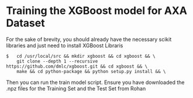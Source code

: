 # **Training the XGBoost model for AXA Dataset**

For the sake of brevity, you should already have the necessary scikit libraries and just need to install XGBoost Libraris
```
$   cd /usr/local/src && mkdir xgboost && cd xgboost && \
    git clone --depth 1 --recursive https://github.com/dmlc/xgboost.git && cd xgboost && \
    make && cd python-package && python setup.py install && \
```
Then you can run the train model script. Ensure you have downloaded the .npz files for the Training Set and the Test Set from Rohan

